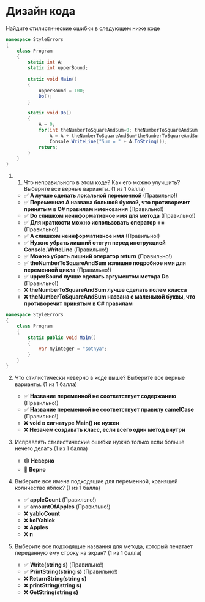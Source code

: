 # Дизайн кода

Найдите стилистические ошибки в следующем ниже коде

```cs
namespace StyleErrors
{
    class Program
    {
        static int A;
        static int upperBound;
        
        static void Main()
        {
            upperBound = 100;
            Do();
        }

        static void Do()
        {
            A = 0;
            for(int theNumberToSquareAndSum=0; theNumberToSquareAndSum < upperBound; theNumberToSquareAndSum++)
                A = A + theNumberToSquareAndSum*theNumberToSquareAndSum;
                Console.WriteLine("Sum = " + A.ToString());
            return;
        }
    }
}
```

1. 1. Что неправильного в этом коде? Как его можно улучшить? Выберите все верные варианты. (1 из 1 балла)
   * ✅ **A лучше сделать локальной переменной** (Правильно!)
   * ✅ **Переменная A названа большой буквой, что противоречит принятым в C# правилам именования** (Правильно!)
   * ✅ **Do слишком неинформативное имя для метода** (Правильно!)
   * ✅ **Для краткости можно использовать оператор +=** (Правильно!)
   * ✅ **A слишком неинформативное имя** (Правильно!)
   * ✅ **Нужно убрать лишний отступ перед инструкцией Console.WriteLine** (Правильно!)
   * ✅ **Можно убрать лишний оператор return** (Правильно!)
   * ✅ **theNumberToSquareAndSum излишне подробное имя для переменной цикла** (Правильно!)
   * ✅ **upperBound лучше сделать аргументом метода Do** (Правильно!)
   * ❌ **theNumberToSquareAndSum лучше сделать полем класса**
   * ❌ **theNumberToSquareAndSum названа с маленькой буквы, что противоречит принятым в C# правилам**

```cs
namespace StyleErrors
{
	class Program
	{
		static public void Main()
		{
			var myinteger = "sotnya";
		}
	}
}
```

2. Что стилистически неверно в коде выше? Выберите все верные варианты. (1 из 1 балла)
   * ✅ **Название переменной не соответствует содержанию** (Правильно!)
   * ✅ **Название переменной не соответствует правилу camelCase** (Правильно!)
   * ❌ **void в сигнатуре Main() не нужен**
   * ❌ **Незачем создавать класс, если всего один метод внутри**


3. Исправлять стилистические ошибки нужно только если больше нечего делать (1 из 1 балла)
   * 🟢 **Неверно**
   * 🔴 **Верно**


4. Выберите все имена подходящие для переменной, хранящей количество яблок? (1 из 1 балла)
   * ✅ **appleCount** (Правильно!)
   * ✅ **amountOfApples** (Правильно!)
   * ❌ **yabloCount**
   * ❌ **kolYablok**
   * ❌ **Apples**
   * ❌ **n**


5. Выберите все подходящие названия для метода, который печатает переданную ему строку на экран? (1 из 1 балла)
   * ✅ **Write(string s)** (Правильно!)
   * ✅ **PrintString(string s)** (Правильно!)
   * ❌ **ReturnString(string s)**
   * ❌ **printString(string s)**
   * ❌ **GetString(string s)**
